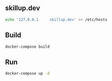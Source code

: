 ## skillup.dev

```bash
echo '127.0.0.1     skillup.dev' >> /etc/hosts
```

## Build

```bash
docker-compose build
```

## Run

```bash
docker-compose up -d
```
